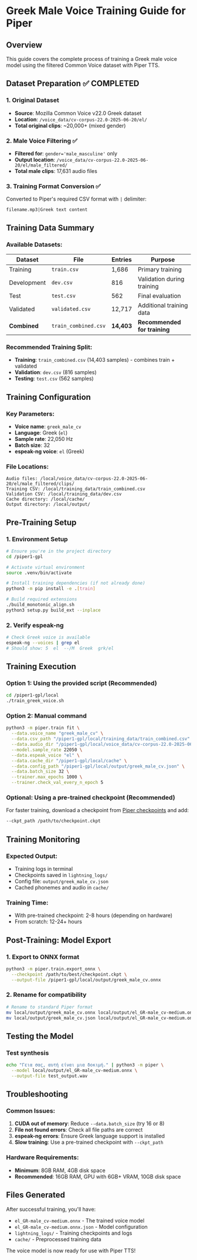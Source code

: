 # Greek Male Voice Training Guide for Piper

## Overview
This guide covers the complete process of training a Greek male voice model using the filtered Common Voice dataset with Piper TTS.

## Dataset Preparation ✅ COMPLETED

### 1. Original Dataset
- **Source**: Mozilla Common Voice v22.0 Greek dataset
- **Location**: `/voice_data/cv-corpus-22.0-2025-06-20/el/`
- **Total original clips**: ~20,000+ (mixed gender)

### 2. Male Voice Filtering ✅
- **Filtered for**: `gender='male_masculine'` only
- **Output location**: `/voice_data/cv-corpus-22.0-2025-06-20/el/male_filtered/`
- **Total male clips**: 17,631 audio files

### 3. Training Format Conversion ✅
Converted to Piper's required CSV format with `|` delimiter:
```
filename.mp3|Greek text content
```

## Training Data Summary

### Available Datasets:
| Dataset | File | Entries | Purpose |
|---------|------|---------|---------|
| Training | `train.csv` | 1,686 | Primary training |
| Development | `dev.csv` | 816 | Validation during training |
| Test | `test.csv` | 562 | Final evaluation |
| Validated | `validated.csv` | 12,717 | Additional training data |
| **Combined** | `train_combined.csv` | **14,403** | **Recommended for training** |

### Recommended Training Split:
- **Training**: `train_combined.csv` (14,403 samples) - combines train + validated
- **Validation**: `dev.csv` (816 samples)
- **Testing**: `test.csv` (562 samples)

## Training Configuration

### Key Parameters:
- **Voice name**: `greek_male_cv`
- **Language**: Greek (`el`)
- **Sample rate**: 22,050 Hz
- **Batch size**: 32
- **espeak-ng voice**: `el` (Greek)

### File Locations:
```
Audio files: /local/voice_data/cv-corpus-22.0-2025-06-20/el/male_filtered/clips/
Training CSV: /local/training_data/train_combined.csv
Validation CSV: /local/training_data/dev.csv
Cache directory: /local/cache/
Output directory: /local/output/
```

## Pre-Training Setup

### 1. Environment Setup
```bash
# Ensure you're in the project directory
cd /piper1-gpl

# Activate virtual environment
source .venv/bin/activate

# Install training dependencies (if not already done)
python3 -m pip install -e .[train]

# Build required extensions
./build_monotonic_align.sh
python3 setup.py build_ext --inplace
```

### 2. Verify espeak-ng
```bash
# Check Greek voice is available
espeak-ng --voices | grep el
# Should show: 5  el  --/M  Greek  grk/el
```

## Training Execution

### Option 1: Using the provided script (Recommended)
```bash
cd /piper1-gpl/local
./train_greek_voice.sh
```

### Option 2: Manual command
```bash
python3 -m piper.train fit \
  --data.voice_name "greek_male_cv" \
  --data.csv_path "/piper1-gpl/local/training_data/train_combined.csv" \
  --data.audio_dir "/piper1-gpl/local/voice_data/cv-corpus-22.0-2025-06-20/el/male_filtered/clips" \
  --model.sample_rate 22050 \
  --data.espeak_voice "el" \
  --data.cache_dir "/piper1-gpl/local/cache" \
  --data.config_path "/piper1-gpl/local/output/greek_male_cv.json" \
  --data.batch_size 32 \
  --trainer.max_epochs 1000 \
  --trainer.check_val_every_n_epoch 5
```

### Optional: Using a pre-trained checkpoint (Recommended)
For faster training, download a checkpoint from [Piper checkpoints](https://huggingface.co/datasets/rhasspy/piper-checkpoints) and add:
```bash
--ckpt_path /path/to/checkpoint.ckpt
```

## Training Monitoring

### Expected Output:
- Training logs in terminal
- Checkpoints saved in `lightning_logs/`
- Config file: `output/greek_male_cv.json`
- Cached phonemes and audio in `cache/`

### Training Time:
- With pre-trained checkpoint: 2-8 hours (depending on hardware)
- From scratch: 12-24+ hours

## Post-Training: Model Export

### 1. Export to ONNX format
```bash
python3 -m piper.train.export_onnx \
  --checkpoint /path/to/best/checkpoint.ckpt \
  --output-file /piper1-gpl/local/output/greek_male_cv.onnx
```

### 2. Rename for compatibility
```bash
# Rename to standard Piper format
mv local/output/greek_male_cv.onnx local/output/el_GR-male_cv-medium.onnx
mv local/output/greek_male_cv.json local/output/el_GR-male_cv-medium.onnx.json
```

## Testing the Model

### Test synthesis
```bash
echo "Γεια σας, αυτή είναι μια δοκιμή." | python3 -m piper \
  --model local/output/el_GR-male_cv-medium.onnx \
  --output-file test_output.wav
```

## Troubleshooting

### Common Issues:
1. **CUDA out of memory**: Reduce `--data.batch_size` (try 16 or 8)
2. **File not found errors**: Check all file paths are correct
3. **espeak-ng errors**: Ensure Greek language support is installed
4. **Slow training**: Use a pre-trained checkpoint with `--ckpt_path`

### Hardware Requirements:
- **Minimum**: 8GB RAM, 4GB disk space
- **Recommended**: 16GB RAM, GPU with 6GB+ VRAM, 10GB disk space

## Files Generated
After successful training, you'll have:
- `el_GR-male_cv-medium.onnx` - The trained voice model
- `el_GR-male_cv-medium.onnx.json` - Model configuration
- `lightning_logs/` - Training checkpoints and logs
- `cache/` - Preprocessed training data

The voice model is now ready for use with Piper TTS!
